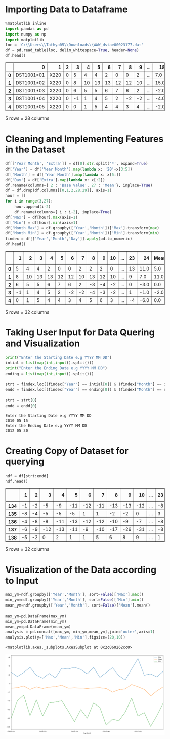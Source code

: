 
# Importing Data to Dataframe


```python
%matplotlib inline
import pandas as pd
import numpy as np
import matplotlib
loc = 'C:\\Users\\Tathya05\\Downloads\\WWW_dstae00023177.dat'
df = pd.read_table(loc, delim_whitespace=True, header=None)
df.head()
```




<div>
<style>
    .dataframe thead tr:only-child th {
        text-align: right;
    }

    .dataframe thead th {
        text-align: left;
    }

    .dataframe tbody tr th {
        vertical-align: top;
    }
</style>
<table border="1" class="dataframe">
  <thead>
    <tr style="text-align: right;">
      <th></th>
      <th>0</th>
      <th>1</th>
      <th>2</th>
      <th>3</th>
      <th>4</th>
      <th>5</th>
      <th>6</th>
      <th>7</th>
      <th>8</th>
      <th>9</th>
      <th>...</th>
      <th>18</th>
      <th>19</th>
      <th>20</th>
      <th>21</th>
      <th>22</th>
      <th>23</th>
      <th>24</th>
      <th>25</th>
      <th>26</th>
      <th>27</th>
    </tr>
  </thead>
  <tbody>
    <tr>
      <th>0</th>
      <td>DST1001*01</td>
      <td>X220</td>
      <td>0</td>
      <td>5</td>
      <td>4</td>
      <td>4</td>
      <td>2</td>
      <td>0</td>
      <td>0</td>
      <td>2</td>
      <td>...</td>
      <td>7.0</td>
      <td>3.0</td>
      <td>6.0</td>
      <td>12</td>
      <td>13.0</td>
      <td>14</td>
      <td>14.0</td>
      <td>13</td>
      <td>11.0</td>
      <td>5.0</td>
    </tr>
    <tr>
      <th>1</th>
      <td>DST1001*02</td>
      <td>X220</td>
      <td>0</td>
      <td>8</td>
      <td>10</td>
      <td>13</td>
      <td>13</td>
      <td>12</td>
      <td>12</td>
      <td>10</td>
      <td>...</td>
      <td>15.0</td>
      <td>13.0</td>
      <td>13.0</td>
      <td>13</td>
      <td>13.0</td>
      <td>12</td>
      <td>11.0</td>
      <td>9</td>
      <td>7.0</td>
      <td>11.0</td>
    </tr>
    <tr>
      <th>2</th>
      <td>DST1001*03</td>
      <td>X220</td>
      <td>0</td>
      <td>6</td>
      <td>5</td>
      <td>5</td>
      <td>6</td>
      <td>7</td>
      <td>6</td>
      <td>2</td>
      <td>...</td>
      <td>-2.0</td>
      <td>-3.0</td>
      <td>0.0</td>
      <td>4</td>
      <td>7.0</td>
      <td>4</td>
      <td>2.0</td>
      <td>0</td>
      <td>-3.0</td>
      <td>0.0</td>
    </tr>
    <tr>
      <th>3</th>
      <td>DST1001*04</td>
      <td>X220</td>
      <td>0</td>
      <td>-1</td>
      <td>1</td>
      <td>4</td>
      <td>5</td>
      <td>2</td>
      <td>-2</td>
      <td>-2</td>
      <td>...</td>
      <td>-4.0</td>
      <td>-7.0</td>
      <td>-4.0</td>
      <td>-1</td>
      <td>0.0</td>
      <td>-1</td>
      <td>2.0</td>
      <td>1</td>
      <td>-1.0</td>
      <td>-2.0</td>
    </tr>
    <tr>
      <th>4</th>
      <td>DST1001*05</td>
      <td>X220</td>
      <td>0</td>
      <td>0</td>
      <td>1</td>
      <td>5</td>
      <td>4</td>
      <td>4</td>
      <td>3</td>
      <td>4</td>
      <td>...</td>
      <td>-2.0</td>
      <td>-4.0</td>
      <td>-4.0</td>
      <td>0</td>
      <td>0.0</td>
      <td>1</td>
      <td>-1.0</td>
      <td>-4</td>
      <td>-6.0</td>
      <td>0.0</td>
    </tr>
  </tbody>
</table>
<p>5 rows × 28 columns</p>
</div>



# Cleaning and Implementing Features in the Dataset


```python
df[['Year Month', 'Extra']] = df[0].str.split('*', expand=True)
df['Year'] = df['Year Month'].map(lambda x: '20'+x[3:5])
df['Month'] = df['Year Month'].map(lambda x: x[5:])
df['Day'] = df['Extra'].map(lambda x: x[:2])
df.rename(columns={ 2 : 'Base Value', 27 : 'Mean'}, inplace=True)
df = df.drop(df.columns[[0,1,2,28,29]], axis=1)
hour = []
for i in range(3,27):
    hour.append(i-2)
    df.rename(columns={ i : i-2}, inplace=True)
df['Max'] = df[hour].max(axis=1)
df['Min'] = df[hour].min(axis=1)
df['Month Max'] = df.groupby(['Year','Month'])['Max'].transform(max)
df['Month Min'] = df.groupby(['Year','Month'])['Min'].transform(min)
findex = df[['Year','Month','Day']].apply(pd.to_numeric)
df.head()
```




<div>
<style>
    .dataframe thead tr:only-child th {
        text-align: right;
    }

    .dataframe thead th {
        text-align: left;
    }

    .dataframe tbody tr th {
        vertical-align: top;
    }
</style>
<table border="1" class="dataframe">
  <thead>
    <tr style="text-align: right;">
      <th></th>
      <th>1</th>
      <th>2</th>
      <th>3</th>
      <th>4</th>
      <th>5</th>
      <th>6</th>
      <th>7</th>
      <th>8</th>
      <th>9</th>
      <th>10</th>
      <th>...</th>
      <th>23</th>
      <th>24</th>
      <th>Mean</th>
      <th>Year</th>
      <th>Month</th>
      <th>Day</th>
      <th>Max</th>
      <th>Min</th>
      <th>Month Max</th>
      <th>Month Min</th>
    </tr>
  </thead>
  <tbody>
    <tr>
      <th>0</th>
      <td>5</td>
      <td>4</td>
      <td>4</td>
      <td>2</td>
      <td>0</td>
      <td>0</td>
      <td>2</td>
      <td>2</td>
      <td>2</td>
      <td>0</td>
      <td>...</td>
      <td>13</td>
      <td>11.0</td>
      <td>5.0</td>
      <td>2010</td>
      <td>01</td>
      <td>01</td>
      <td>14.0</td>
      <td>-1.0</td>
      <td>15.0</td>
      <td>-31.0</td>
    </tr>
    <tr>
      <th>1</th>
      <td>8</td>
      <td>10</td>
      <td>13</td>
      <td>13</td>
      <td>12</td>
      <td>12</td>
      <td>10</td>
      <td>13</td>
      <td>12</td>
      <td>10</td>
      <td>...</td>
      <td>9</td>
      <td>7.0</td>
      <td>11.0</td>
      <td>2010</td>
      <td>01</td>
      <td>02</td>
      <td>15.0</td>
      <td>7.0</td>
      <td>15.0</td>
      <td>-31.0</td>
    </tr>
    <tr>
      <th>2</th>
      <td>6</td>
      <td>5</td>
      <td>5</td>
      <td>6</td>
      <td>7</td>
      <td>6</td>
      <td>2</td>
      <td>-3</td>
      <td>-4</td>
      <td>-2</td>
      <td>...</td>
      <td>0</td>
      <td>-3.0</td>
      <td>0.0</td>
      <td>2010</td>
      <td>01</td>
      <td>03</td>
      <td>7.0</td>
      <td>-15.0</td>
      <td>15.0</td>
      <td>-31.0</td>
    </tr>
    <tr>
      <th>3</th>
      <td>-1</td>
      <td>1</td>
      <td>4</td>
      <td>5</td>
      <td>2</td>
      <td>-2</td>
      <td>-2</td>
      <td>-4</td>
      <td>-3</td>
      <td>-2</td>
      <td>...</td>
      <td>1</td>
      <td>-1.0</td>
      <td>-2.0</td>
      <td>2010</td>
      <td>01</td>
      <td>04</td>
      <td>2.0</td>
      <td>-7.0</td>
      <td>15.0</td>
      <td>-31.0</td>
    </tr>
    <tr>
      <th>4</th>
      <td>0</td>
      <td>1</td>
      <td>5</td>
      <td>4</td>
      <td>4</td>
      <td>3</td>
      <td>4</td>
      <td>5</td>
      <td>6</td>
      <td>3</td>
      <td>...</td>
      <td>-4</td>
      <td>-6.0</td>
      <td>0.0</td>
      <td>2010</td>
      <td>01</td>
      <td>05</td>
      <td>5.0</td>
      <td>-6.0</td>
      <td>15.0</td>
      <td>-31.0</td>
    </tr>
  </tbody>
</table>
<p>5 rows × 32 columns</p>
</div>



# Taking User Input for Data Quering and Visualization


```python
print("Enter the Starting Date e.g YYYY MM DD")
intial = list(map(int,input().split()))
print("Enter the Ending Date e.g YYYY MM DD")
ending = list(map(int,input().split()))

strt = findex.loc[(findex["Year"] == intial[0]) & (findex["Month"] == intial[1]) & (findex["Day"] == intial[2])].index
endd = findex.loc[(findex["Year"] == ending[0]) & (findex["Month"] == ending[1]) & (findex["Day"] == ending[2])].index

strt = strt[0]
endd = endd[0]

```

    Enter the Starting Date e.g YYYY MM DD
    2010 05 15
    Enter the Ending Date e.g YYYY MM DD
    2012 05 30
    

# Creating Copy of Dataset for querying


```python
ndf = df[strt:endd]
ndf.head()
```




<div>
<style>
    .dataframe thead tr:only-child th {
        text-align: right;
    }

    .dataframe thead th {
        text-align: left;
    }

    .dataframe tbody tr th {
        vertical-align: top;
    }
</style>
<table border="1" class="dataframe">
  <thead>
    <tr style="text-align: right;">
      <th></th>
      <th>1</th>
      <th>2</th>
      <th>3</th>
      <th>4</th>
      <th>5</th>
      <th>6</th>
      <th>7</th>
      <th>8</th>
      <th>9</th>
      <th>10</th>
      <th>...</th>
      <th>23</th>
      <th>24</th>
      <th>Mean</th>
      <th>Year</th>
      <th>Month</th>
      <th>Day</th>
      <th>Max</th>
      <th>Min</th>
      <th>Month Max</th>
      <th>Month Min</th>
    </tr>
  </thead>
  <tbody>
    <tr>
      <th>134</th>
      <td>-1</td>
      <td>-2</td>
      <td>-5</td>
      <td>-9</td>
      <td>-11</td>
      <td>-12</td>
      <td>-11</td>
      <td>-13</td>
      <td>-13</td>
      <td>-12</td>
      <td>...</td>
      <td>-8</td>
      <td>-8.0</td>
      <td>-9.0</td>
      <td>2010</td>
      <td>05</td>
      <td>15</td>
      <td>-6.0</td>
      <td>-13.0</td>
      <td>26.0</td>
      <td>-80.0</td>
    </tr>
    <tr>
      <th>135</th>
      <td>-8</td>
      <td>-4</td>
      <td>-5</td>
      <td>-5</td>
      <td>-5</td>
      <td>1</td>
      <td>1</td>
      <td>-2</td>
      <td>-2</td>
      <td>0</td>
      <td>...</td>
      <td>3</td>
      <td>-1.0</td>
      <td>0.0</td>
      <td>2010</td>
      <td>05</td>
      <td>16</td>
      <td>6.0</td>
      <td>-2.0</td>
      <td>26.0</td>
      <td>-80.0</td>
    </tr>
    <tr>
      <th>136</th>
      <td>-4</td>
      <td>-8</td>
      <td>-8</td>
      <td>-11</td>
      <td>-13</td>
      <td>-12</td>
      <td>-12</td>
      <td>-10</td>
      <td>-9</td>
      <td>-7</td>
      <td>...</td>
      <td>-8</td>
      <td>-7.0</td>
      <td>-8.0</td>
      <td>2010</td>
      <td>05</td>
      <td>17</td>
      <td>-1.0</td>
      <td>-12.0</td>
      <td>26.0</td>
      <td>-80.0</td>
    </tr>
    <tr>
      <th>137</th>
      <td>-6</td>
      <td>-9</td>
      <td>-12</td>
      <td>-13</td>
      <td>-11</td>
      <td>-9</td>
      <td>-10</td>
      <td>-17</td>
      <td>-26</td>
      <td>-31</td>
      <td>...</td>
      <td>-8</td>
      <td>-8.0</td>
      <td>-19.0</td>
      <td>2010</td>
      <td>05</td>
      <td>18</td>
      <td>-8.0</td>
      <td>-34.0</td>
      <td>26.0</td>
      <td>-80.0</td>
    </tr>
    <tr>
      <th>138</th>
      <td>-5</td>
      <td>-2</td>
      <td>0</td>
      <td>2</td>
      <td>1</td>
      <td>1</td>
      <td>5</td>
      <td>6</td>
      <td>8</td>
      <td>9</td>
      <td>...</td>
      <td>1</td>
      <td>-6.0</td>
      <td>5.0</td>
      <td>2010</td>
      <td>05</td>
      <td>19</td>
      <td>26.0</td>
      <td>-6.0</td>
      <td>26.0</td>
      <td>-80.0</td>
    </tr>
  </tbody>
</table>
<p>5 rows × 32 columns</p>
</div>



# Visualization of the Data according to Input


```python
max_ym=ndf.groupby(['Year','Month'], sort=False)['Max'].max()
min_ym=ndf.groupby(['Year','Month'], sort=False)['Min'].min()
mean_ym=ndf.groupby(['Year','Month'], sort=False)['Mean'].mean()

max_ym=pd.DataFrame(max_ym)
min_ym=pd.DataFrame(min_ym)
mean_ym=pd.DataFrame(mean_ym)
analysis = pd.concat([max_ym, min_ym,mean_ym],join='outer',axis=1)
analysis.plot(y=['Max','Mean','Min'],figsize=(20,10))

```




    <matplotlib.axes._subplots.AxesSubplot at 0x2c060262cc0>




![png](output_9_1.png)

